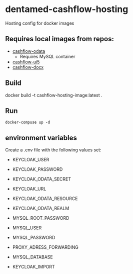 # dentamed-cashflow-hosting
Hosting config for docker images

## Requires local images from repos:
* [cashflow-odata](https://github.com/tinkie101/dentamed-cashflow-odata)
    * Requires MySQL container
* [cashflow-ui5](https://github.com/tinkie101/dentamed-cashflow-ui5)
* [cashflow-docx](https://github.com/tinkie101/dentamed-cashflow-docx)

## Build
docker build -t cashflow-hosting-image:latest .

## Run
`docker-compuse up -d`


## environment variables
Create a .env file with the following values set:

* KEYCLOAK_USER
* KEYCLOAK_PASSWORD

* KEYCLOAK_ODATA_SECRET
* KEYCLOAK_URL
* KEYCLOAK_ODATA_RESOURCE
* KEYCLOAK_ODATA_REALM

* MYSQL_ROOT_PASSWORD
* MYSQL_USER
* MYSQL_PASSWORD

* PROXY_ADRESS_FORWARDING
* MYSQL_DATABASE
* KEYCLOAK_IMPORT
